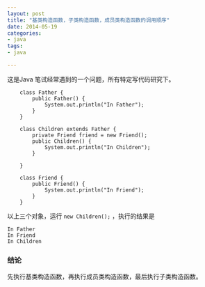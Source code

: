 ```yaml
---
layout: post
title: "基类构造函数，子类构造函数，成员类构造函数的调用顺序"
date: 2014-05-19
categories:
- java
tags:
- java

---
```


这是Java 笔试经常遇到的一个问题，所有特定写代码研究下。

<!-- more -->



```
	class Father {
	    public Father() {
	        System.out.println("In Father");
	    }
	}

	class Children extends Father {
	    private Friend friend = new Friend();
	    public Children() {
	        System.out.println("In Children");
	    }

	}

	class Friend {
	    public Friend() {
	        System.out.println("In Friend");
	    }
	}
```


以上三个对象，运行 ``` new Children(); ``` ，执行的结果是

	In Father
	In Friend
	In Children


### 结论
先执行基类构造函数，再执行成员类构造函数，最后执行子类构造函数。
